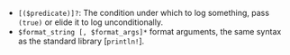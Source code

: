 - `[($predicate)]?`: The condition under which to log something,
  pass `(true)` or elide it to log unconditionally.
- `$format_string [, $format_args]*` format arguments, the same syntax
  as the standard library [`println!`].

